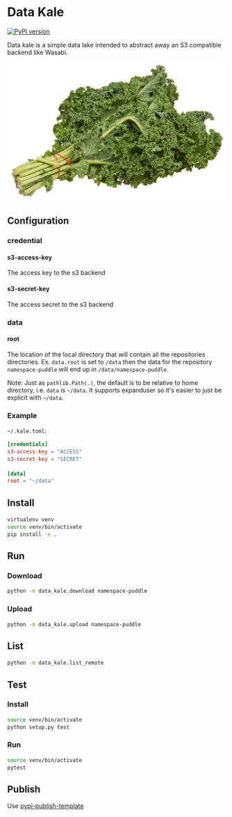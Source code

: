 # Data Kale

[![PyPI version](https://badge.fury.io/py/data-kale.svg)](https://badge.fury.io/py/data-kale)

Data kale is a simple data lake intended to abstract away an S3 compatible backend like Wasabi.

![Kale](kale.jpg)

## Configuration

### credential
#### s3-access-key
The access key to the s3 backend
#### s3-secret-key
The access secret to the s3 backend

### data
#### root

The location of the local directory that will contain all the repositories directories.
Ex. `data.root` is set to `/data` then the data for the repository `namespace-puddle` will end up in `/data/namespace-puddle`.

Note: Just as `pathlib.Path(.)`, the default is to be relative to home directory, i.e. `data` is `~/data`.
It supports expanduser so it's easier to just be explicit with `~/data`.

### Example

`~/.kale.toml`:
```toml
[credentials]
s3-access-key = "ACCESS"
s3-secret-key = "SECRET"

[data]
root = "~/data"
```

## Install
```bash
virtualenv venv
source venv/bin/activate
pip install -e .
```

## Run

### Download
```bash
python -m data_kale.download namespace-puddle
```

### Upload
```bash
python -m data_kale.upload namespace-puddle
```

## List
```bash
python -m data_kale.list_remote
```

## Test

### Install
```bash
source venv/bin/activate
python setup.py test
```

### Run
```bash
source venv/bin/activate
pytest
```

## Publish
Use [pypi-publish-template](https://github.com/codewell/pypi-publish-template)

